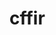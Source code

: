 # cffir
<!-- Auto-update: 2025-10-06T13:16:25.972533 -->

<!-- Auto-update: 2025-10-09T21:24:00.044996 -->
